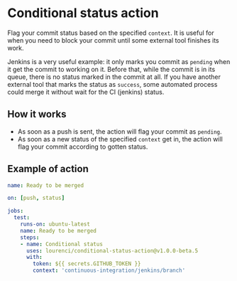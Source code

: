 # Conditional status action

Flag your commit status based on the specified `context`. It is useful for when you need to block your commit until some external tool finishes its work.

Jenkins is a very useful example: it only marks you commit as `pending` when it get the commit to working on it. Before that, while the commit is in its queue, there is no status marked in the commit at all. If you have another external tool that marks the status as `success`, some automated process could merge it without wait for the CI (jenkins) status.

## How it works

* As soon as a push is sent, the action will flag your commit as `pending`.
* As soon as a new status of the specified `context` get in, the action will flag your commit according to gotten status.

## Example of action
```yml
name: Ready to be merged

on: [push, status]

jobs:
  test:
    runs-on: ubuntu-latest
    name: Ready to be merged
    steps:
    - name: Conditional status
      uses: lourenci/conditional-status-action@v1.0.0-beta.5
      with:
        token: ${{ secrets.GITHUB_TOKEN }}
        context: 'continuous-integration/jenkins/branch'
```

